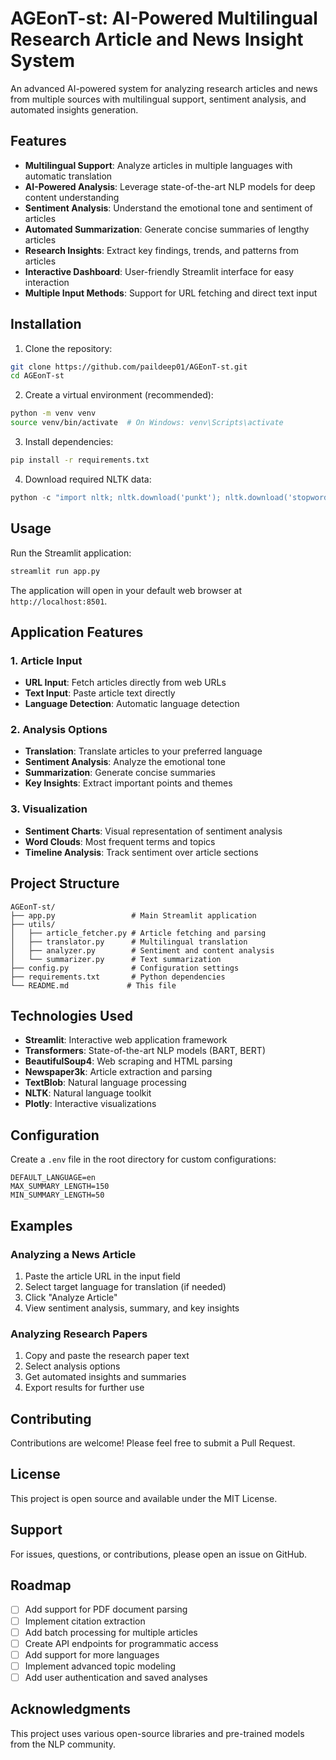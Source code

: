 # AGEonT-st: AI-Powered Multilingual Research Article and News Insight System

An advanced AI-powered system for analyzing research articles and news from multiple sources with multilingual support, sentiment analysis, and automated insights generation.

## Features

- **Multilingual Support**: Analyze articles in multiple languages with automatic translation
- **AI-Powered Analysis**: Leverage state-of-the-art NLP models for deep content understanding
- **Sentiment Analysis**: Understand the emotional tone and sentiment of articles
- **Automated Summarization**: Generate concise summaries of lengthy articles
- **Research Insights**: Extract key findings, trends, and patterns from articles
- **Interactive Dashboard**: User-friendly Streamlit interface for easy interaction
- **Multiple Input Methods**: Support for URL fetching and direct text input

## Installation

1. Clone the repository:
```bash
git clone https://github.com/paildeep01/AGEonT-st.git
cd AGEonT-st
```

2. Create a virtual environment (recommended):
```bash
python -m venv venv
source venv/bin/activate  # On Windows: venv\Scripts\activate
```

3. Install dependencies:
```bash
pip install -r requirements.txt
```

4. Download required NLTK data:
```python
python -c "import nltk; nltk.download('punkt'); nltk.download('stopwords')"
```

## Usage

Run the Streamlit application:
```bash
streamlit run app.py
```

The application will open in your default web browser at `http://localhost:8501`.

## Application Features

### 1. Article Input
- **URL Input**: Fetch articles directly from web URLs
- **Text Input**: Paste article text directly
- **Language Detection**: Automatic language detection

### 2. Analysis Options
- **Translation**: Translate articles to your preferred language
- **Sentiment Analysis**: Analyze the emotional tone
- **Summarization**: Generate concise summaries
- **Key Insights**: Extract important points and themes

### 3. Visualization
- **Sentiment Charts**: Visual representation of sentiment analysis
- **Word Clouds**: Most frequent terms and topics
- **Timeline Analysis**: Track sentiment over article sections

## Project Structure

```
AGEonT-st/
├── app.py                 # Main Streamlit application
├── utils/
│   ├── article_fetcher.py # Article fetching and parsing
│   ├── translator.py      # Multilingual translation
│   ├── analyzer.py        # Sentiment and content analysis
│   └── summarizer.py      # Text summarization
├── config.py              # Configuration settings
├── requirements.txt       # Python dependencies
└── README.md             # This file
```

## Technologies Used

- **Streamlit**: Interactive web application framework
- **Transformers**: State-of-the-art NLP models (BART, BERT)
- **BeautifulSoup4**: Web scraping and HTML parsing
- **Newspaper3k**: Article extraction and parsing
- **TextBlob**: Natural language processing
- **NLTK**: Natural language toolkit
- **Plotly**: Interactive visualizations

## Configuration

Create a `.env` file in the root directory for custom configurations:
```
DEFAULT_LANGUAGE=en
MAX_SUMMARY_LENGTH=150
MIN_SUMMARY_LENGTH=50
```

## Examples

### Analyzing a News Article
1. Paste the article URL in the input field
2. Select target language for translation (if needed)
3. Click "Analyze Article"
4. View sentiment analysis, summary, and key insights

### Analyzing Research Papers
1. Copy and paste the research paper text
2. Select analysis options
3. Get automated insights and summaries
4. Export results for further use

## Contributing

Contributions are welcome! Please feel free to submit a Pull Request.

## License

This project is open source and available under the MIT License.

## Support

For issues, questions, or contributions, please open an issue on GitHub.

## Roadmap

- [ ] Add support for PDF document parsing
- [ ] Implement citation extraction
- [ ] Add batch processing for multiple articles
- [ ] Create API endpoints for programmatic access
- [ ] Add support for more languages
- [ ] Implement advanced topic modeling
- [ ] Add user authentication and saved analyses

## Acknowledgments

This project uses various open-source libraries and pre-trained models from the NLP community.